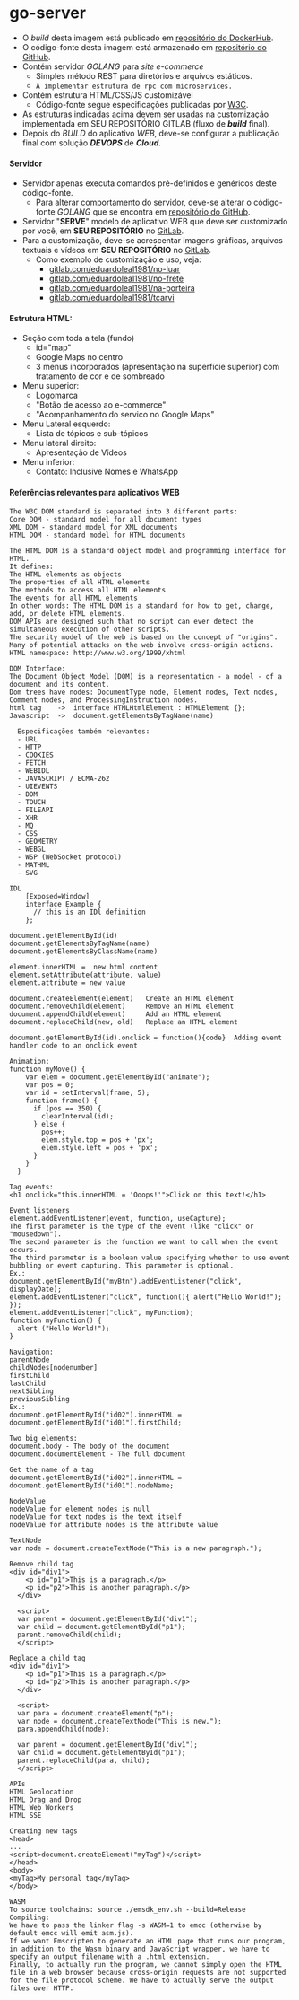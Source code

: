 # go-server
- O *build* desta imagem está publicado em [repositório do DockerHub](https://hub.docker.com/r/eduardoleal1981/go-server).
- O código-fonte desta imagem está armazenado em [repositório do GitHub](https://github.com/eduardoleal1981/go-server).
- Contém servidor *GOLANG* para *site* *e-commerce*
  - Simples método REST para diretórios e arquivos estáticos.
  - `A implementar estrutura de rpc com microservices.`
- Contém estrutura HTML/CSS/JS customizável
  - Código-fonte segue especificações publicadas por [W3C](https://www.w3.org/2019/06/htmlwg-charter.html).
- As estruturas indicadas acima devem ser usadas na customização implementada em SEU REPOSITÓRIO GITLAB (fluxo de ***build*** final).
- Depois do *BUILD* do aplicativo *WEB*, deve-se configurar a publicação final com solução ***DEVOPS*** de ***Cloud***.

#### Servidor
- Servidor apenas executa comandos pré-definidos e genéricos deste código-fonte.
  - Para alterar comportamento do servidor, deve-se alterar o código-fonte *GOLANG* que se encontra em [repositório do GitHub](https://github.com/eduardoleal1981/go-server). 
- Servidor "**SERVE**" modelo de aplicativo WEB que deve ser customizado por você, em **SEU REPOSITÓRIO** no [GitLab](https://gitlab.com/).
- Para a customização, deve-se acrescentar imagens gráficas, arquivos textuais e vídeos em **SEU REPOSITÓRIO** no [GitLab](https://gitlab.com/).
  - Como exemplo de customização e uso, veja:
    - [gitlab.com/eduardoleal1981/no-luar](https://gitlab.com/eduardoleal1981/no-luar)
    - [gitlab.com/eduardoleal1981/no-frete](https://gitlab.com/eduardoleal1981/no-frete)
    - [gitlab.com/eduardoleal1981/na-porteira](https://gitlab.com/eduardoleal1981/na-porteira)
    - [gitlab.com/eduardoleal1981/tcarvi](https://gitlab.com/eduardoleal1981/tcarvi)

#### Estrutura HTML:
- Seção com toda a tela (fundo)
  - id="map"
  - Google Maps no centro
  - 3 menus incorporados (apresentação na superfície superior) com tratamento de cor e de sombreado
- Menu superior:
  - Logomarca
  - "Botão de acesso ao e-commerce"
  - "Acompanhamento do servico no Google Maps"
- Menu Lateral esquerdo:
  - Lista de tópicos e sub-tópicos
- Menu lateral direito:
  - Apresentação de Vídeos
- Menu inferior:
  - Contato: Inclusive Nomes e WhatsApp

#### Referências relevantes para aplicativos WEB

```  
The W3C DOM standard is separated into 3 different parts:
Core DOM - standard model for all document types
XML DOM - standard model for XML documents
HTML DOM - standard model for HTML documents 
```

```   
The HTML DOM is a standard object model and programming interface for HTML.
It defines:
The HTML elements as objects
The properties of all HTML elements
The methods to access all HTML elements
The events for all HTML elements
In other words: The HTML DOM is a standard for how to get, change, add, or delete HTML elements.
DOM APIs are designed such that no script can ever detect the simultaneous execution of other scripts.
The security model of the web is based on the concept of "origins". Many of potential attacks on the web involve cross-origin actions.
HTML namespace: http://www.w3.org/1999/xhtml
```  

```  
DOM Interface:
The Document Object Model (DOM) is a representation - a model - of a document and its content. 
Dom trees have nodes: DocumentType node, Element nodes, Text nodes, Comment nodes, and ProcessingInstruction nodes. 
html tag    ->  interface HTMLHtmlElement : HTMLElement {};
Javascript  ->  document.getElementsByTagName(name) 
```  

```  
  Especificações também relevantes:
  - URL
  - HTTP
  - COOKIES
  - FETCH
  - WEBIDL
  - JAVASCRIPT / ECMA-262
  - UIEVENTS
  - DOM
  - TOUCH
  - FILEAPI
  - XHR
  - MQ
  - CSS
  - GEOMETRY
  - WEBGL
  - WSP (WebSocket protocol)
  - MATHML
  - SVG
```  

```  
IDL 
    [Exposed=Window]
    interface Example {
      // this is an IDl definition
    };
```  

```  
document.getElementById(id)
document.getElementsByTagName(name)
document.getElementsByClassName(name)
```  

```  
element.innerHTML =  new html content
element.setAttribute(attribute, value)
element.attribute = new value
```  

```  
document.createElement(element)	  Create an HTML element
document.removeChild(element)	  Remove an HTML element
document.appendChild(element)	  Add an HTML element
document.replaceChild(new, old)	  Replace an HTML element 
```  

```   
document.getElementById(id).onclick = function(){code}	Adding event handler code to an onclick event 
```  

```   
Animation:
function myMove() {
    var elem = document.getElementById("animate"); 
    var pos = 0;
    var id = setInterval(frame, 5);
    function frame() {
      if (pos == 350) {
        clearInterval(id);
      } else {
        pos++; 
        elem.style.top = pos + 'px'; 
        elem.style.left = pos + 'px'; 
      }
    }
  }
```  

```  
Tag events:
<h1 onclick="this.innerHTML = 'Ooops!'">Click on this text!</h1>
```  

```   
Event listeners
element.addEventListener(event, function, useCapture);
The first parameter is the type of the event (like "click" or "mousedown").
The second parameter is the function we want to call when the event occurs.
The third parameter is a boolean value specifying whether to use event bubbling or event capturing. This parameter is optional.
Ex.:
document.getElementById("myBtn").addEventListener("click", displayDate);
element.addEventListener("click", function(){ alert("Hello World!"); });
element.addEventListener("click", myFunction);
function myFunction() {
  alert ("Hello World!");
}
```  

```  
Navigation:
parentNode
childNodes[nodenumber]
firstChild
lastChild
nextSibling
previousSibling
Ex.: 
document.getElementById("id02").innerHTML = document.getElementById("id01").firstChild; 
```  

```  
Two big elements:
document.body - The body of the document
document.documentElement - The full document 
```  

```  
Get the name of a tag
document.getElementById("id02").innerHTML = document.getElementById("id01").nodeName;
```  

```  
NodeValue
nodeValue for element nodes is null
nodeValue for text nodes is the text itself
nodeValue for attribute nodes is the attribute value
```  

```  
TextNode
var node = document.createTextNode("This is a new paragraph.");
```  

```  
Remove child tag
<div id="div1">
    <p id="p1">This is a paragraph.</p>
    <p id="p2">This is another paragraph.</p>
  </div>
  
  <script>
  var parent = document.getElementById("div1");
  var child = document.getElementById("p1");
  parent.removeChild(child);
  </script>
```  

```  
Replace a child tag
<div id="div1">
    <p id="p1">This is a paragraph.</p>
    <p id="p2">This is another paragraph.</p>
  </div>
  
  <script>
  var para = document.createElement("p");
  var node = document.createTextNode("This is new.");
  para.appendChild(node);
  
  var parent = document.getElementById("div1");
  var child = document.getElementById("p1");
  parent.replaceChild(para, child);
  </script>
```  
  
```  
APIs
HTML Geolocation
HTML Drag and Drop
HTML Web Workers
HTML SSE
```  

```  
Creating new tags
<head>
...
<script>document.createElement("myTag")</script>
</head>
<body>
<myTag>My personal tag</myTag>
</body>
```  

```  
WASM
To source toolchains: source ./emsdk_env.sh --build=Release
Compiling:
We have to pass the linker flag -s WASM=1 to emcc (otherwise by default emcc will emit asm.js).
If we want Emscripten to generate an HTML page that runs our program, in addition to the Wasm binary and JavaScript wrapper, we have to specify an output filename with a .html extension.
Finally, to actually run the program, we cannot simply open the HTML file in a web browser because cross-origin requests are not supported for the file protocol scheme. We have to actually serve the output files over HTTP. 
```  